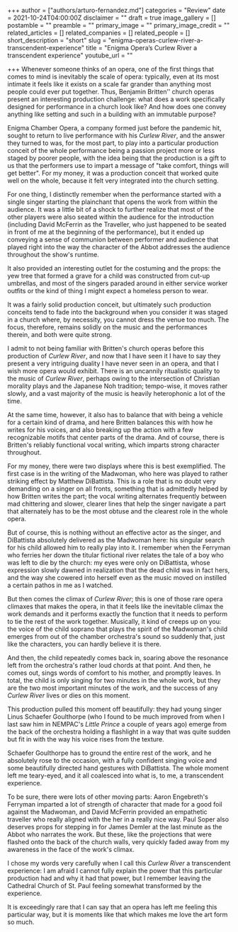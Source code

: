 +++
author = ["authors/arturo-fernandez.md"]
categories = "Review"
date = 2021-10-24T04:00:00Z
disclaimer = ""
draft = true
image_gallery = []
postamble = ""
preamble = ""
primary_image = ""
primary_image_credit = ""
related_articles = []
related_companies = []
related_people = []
short_description = "short"
slug = "enigma-operas-curlew-river-a-transcendent-experience"
title = "Enigma Opera’s Curlew River a transcendent experience"
youtube_url = ""

+++
Whenever someone thinks of an opera, one of the first things that comes to mind is inevitably the scale of opera: typically, even at its most intimate it feels like it exists on a scale far grander than anything most people could ever put together. Thus, Benjamin Britten’' church operas present an interesting production challenge: what does a work specifically designed for performance in a church look like? And how does one convey anything like setting and such in a building with an immutable purpose?

Enigma Chamber Opera, a company formed just before the pandemic hit, sought to return to live performance with his _Curlew River_, and the answer they turned to was, for the most part, to play into a particular production conceit of the whole performance being a passion project more or less staged by poorer people, with the idea being that the production is a gift to us that the performers use to impart a message of "take comfort, things will get better". For my money, it was a production conceit that worked quite well on the whole, because it felt very integrated into the church setting.

For one thing, I distinctly remember when the performance started with a single singer starting the plainchant that opens the work from within the audience. It was a little bit of a shock to further realize that most of the other players were also seated within the audience for the introduction (including David McFerrin as the Traveller, who just happened to be seated in front of me at the beginning of the performance), but it ended up conveying a sense of communion between performer and audience that played right into the way the character of the Abbot addresses the audience throughout the show's runtime. 

It also provided an interesting outlet for the costuming and the props: the yew tree that formed a grave for a child was constructed from cut-up umbrellas, and most of the singers paraded around in either service worker outfits or the kind of thing I might expect a homeless person to wear.

It was a fairly solid production conceit, but ultimately such production conceits tend to fade into the background when you consider it was staged in a church where, by necessity, you cannot dress the venue too much. The focus, therefore, remains solidly on the music and the performances therein, and both were quite strong.

I admit to not being familiar with Britten's church operas before this production of _Curlew River_, and now that I have seen it I have to say they present a very intriguing duality I have never seen in an opera, and that I wish more opera would exhibit. There is an uncannily ritualistic quality to the music of _Curlew River_, perhaps owing to the intersection of Christian morality plays and the Japanese Noh tradition; tempo-wise, it moves rather slowly, and a vast majority of the music is heavily heterophonic a lot of the time. 

At the same time, however, it also has to balance that with being a vehicle for a certain kind of drama, and here Britten balances this with how he writes for his voices, and also breaking up the action with a few recognizable motifs that center parts of the drama. And of course, there is Britten's reliably functional vocal writing, which imparts strong character throughout.

For my money, there were two displays where this is best exemplified. The first case is in the writing of the Madwoman, who here was played to rather striking effect by Matthew DiBattista. This is a role that is no doubt very demanding on a singer on all fronts, something that is admittedly helped by how Britten writes the part; the vocal writing alternates frequently between mad chittering and slower, clearer lines that help the singer navigate a part that alternately has to be the most obtuse and the clearest role in the whole opera. 

But of course, this is nothing without an effective actor as the singer, and DiBattista absolutely delivered as the Madwoman here: his singular search for his child allowed him to really play into it. I remember when the Ferryman who ferries her down the titular fictional river relates the tale of a boy who was left to die by the church: my eyes were only on DiBattista, whose expression slowly dawned in realization that the dead child was in fact hers, and the way she cowered into herself even as the music moved on instilled a certain pathos in me as I watched.

But then comes the climax of _Curlew River_; this is one of those rare opera climaxes that makes the opera, in that it feels like the inevitable climax the work demands and it performs exactly the function that it needs to perform to tie the rest of the work together. Musically, it kind of creeps up on you: the voice of the child soprano that plays the spirit of the Madwoman's child emerges from out of the chamber orchestra's sound so suddenly that, just like the characters, you can hardly believe it is there. 

And then, the child repeatedly comes back in, soaring above the resonance left from the orchestra's rather loud chords at that point. And then, he comes out, sings words of comfort to his mother, and promptly leaves. In total, the child is only singing for two minutes in the whole work, but they are the two most important minutes of the work, and the success of any _Curlew River_ lives or dies on this moment.

This production pulled this moment off beautifully: they had young singer Linus Schaefer Goulthorpe (who I found to be much improved from when I last saw him in NEMPAC's _Little Prince_ a couple of years ago) emerge from the back of the orchestra holding a flashlight in a way that was quite sudden but fit in with the way his voice rises from the texture. 

Schaefer Goulthorpe has to ground the entire rest of the work, and he absolutely rose to the occasion, with a fully confident singing voice and some beautifully directed hand gestures with DiBattista. The whole moment left me teary-eyed, and it all coalesced into what is, to me, a transcendent experience.

To be sure, there were lots of other moving parts: Aaron Engebreth's Ferryman imparted a lot of strength of character that made for a good foil against the Madwoman, and David McFerrin provided an empathetic traveller who really aligned with the her in a really nice way. Paul Soper also deserves props for stepping in for James Demler at the last minute as the Abbot who narrates the work. But these, like the projections that were flashed onto the back of the church walls, very quickly faded away from my awareness in the face of the work's climax.

I chose my words very carefully when I call this _Curlew River_ a transcendent experience: I am afraid I cannot fully explain the power that this particular production had and why it had that power, but I remember leaving the Cathedral Church of St. Paul feeling somewhat transformed by the experience. 

It is exceedingly rare that I can say that an opera has left me feeling this particular way, but it is moments like that which makes me love the art form so much.